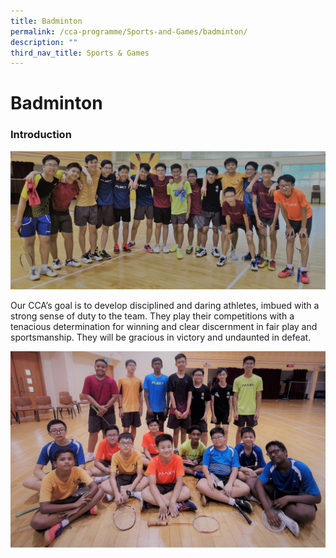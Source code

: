 ```yaml
---
title: Badminton
permalink: /cca-programme/Sports-and-Games/badminton/
description: ""
third_nav_title: Sports & Games
---
```

# Badminton
### Introduction

![](/images/Student%20Development%20Programme/CCA%20Programme/Sports%20&%20Games/2020%20Web%20Page%20Photo%201.jpg)

Our CCA’s goal is to develop disciplined and daring athletes, imbued with a strong sense of duty to the team. They play their competitions with a tenacious determination for winning and clear discernment in fair play and sportsmanship. They will be gracious in victory and undaunted in defeat.

![](/images/Student%20Development%20Programme/CCA%20Programme/Sports%20&%20Games/2020%20Web%20Page%20Photo%202.jpg)